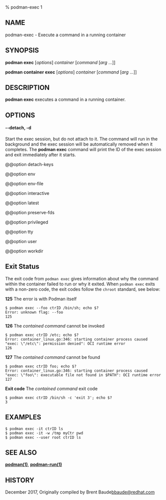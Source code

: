 % podman-exec 1

## NAME

podman\-exec - Execute a command in a running container

## SYNOPSIS

**podman exec** [*options*] _container_ [_command_ [*arg* ...]]

**podman container exec** [*options*] _container_ [_command_ [*arg* ...]]

## DESCRIPTION

**podman exec** executes a command in a running container.

## OPTIONS

#### **--detach**, **-d**

Start the exec session, but do not attach to it. The command will run in the background and the exec session will be automatically removed when it completes. The **podman exec** command will print the ID of the exec session and exit immediately after it starts.

@@option detach-keys

@@option env

@@option env-file

@@option interactive

@@option latest

@@option preserve-fds

@@option privileged

@@option tty

@@option user

@@option workdir

## Exit Status

The exit code from `podman exec` gives information about why the command within the container failed to run or why it exited. When `podman exec` exits with a
non-zero code, the exit codes follow the `chroot` standard, see below:

**125** The error is with Podman itself

    $ podman exec --foo ctrID /bin/sh; echo $?
    Error: unknown flag: --foo
    125

**126** The _contained command_ cannot be invoked

    $ podman exec ctrID /etc; echo $?
    Error: container_linux.go:346: starting container process caused "exec: \"/etc\": permission denied": OCI runtime error
    126

**127** The _contained command_ cannot be found

    $ podman exec ctrID foo; echo $?
    Error: container_linux.go:346: starting container process caused "exec: \"foo\": executable file not found in $PATH": OCI runtime error
    127

**Exit code** The _contained command_ exit code

    $ podman exec ctrID /bin/sh -c 'exit 3'; echo $?
    3

## EXAMPLES

```
$ podman exec -it ctrID ls
$ podman exec -it -w /tmp myCtr pwd
$ podman exec --user root ctrID ls
```

## SEE ALSO

**[podman(1)](podman.md)**, **[podman-run(1)](commands/podman-run.md)**

## HISTORY

December 2017, Originally compiled by Brent Baude<bbaude@redhat.com>
